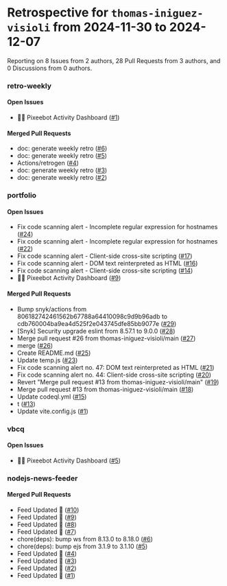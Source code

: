 # Retrospective for `thomas-iniguez-visioli` from 2024-11-30 to 2024-12-07

Reporting on 8 Issues from 2 authors, 28 Pull Requests from 3 authors, and 0 Discussions from 0 authors.


### retro-weekly

#### Open Issues

- 🧚🤖 Pixeebot Activity Dashboard ([#1](https://github.com/thomas-iniguez-visioli/retro-weekly/issues/1))

#### Merged Pull Requests

- doc: generate weekly retro ([#6](https://github.com/thomas-iniguez-visioli/retro-weekly/pull/6))
- doc: generate weekly retro ([#5](https://github.com/thomas-iniguez-visioli/retro-weekly/pull/5))
- Actions/retrogen ([#4](https://github.com/thomas-iniguez-visioli/retro-weekly/pull/4))
- doc: generate weekly retro ([#3](https://github.com/thomas-iniguez-visioli/retro-weekly/pull/3))
- doc: generate weekly retro ([#2](https://github.com/thomas-iniguez-visioli/retro-weekly/pull/2))

### portfolio

#### Open Issues

- Fix code scanning alert - Incomplete regular expression for hostnames ([#24](https://github.com/thomas-iniguez-visioli/portfolio/issues/24))
- Fix code scanning alert - Incomplete regular expression for hostnames ([#22](https://github.com/thomas-iniguez-visioli/portfolio/issues/22))
- Fix code scanning alert - Client-side cross-site scripting ([#17](https://github.com/thomas-iniguez-visioli/portfolio/issues/17))
- Fix code scanning alert - DOM text reinterpreted as HTML ([#16](https://github.com/thomas-iniguez-visioli/portfolio/issues/16))
- Fix code scanning alert - Client-side cross-site scripting ([#14](https://github.com/thomas-iniguez-visioli/portfolio/issues/14))
- 🧚🤖 Pixeebot Activity Dashboard ([#9](https://github.com/thomas-iniguez-visioli/portfolio/issues/9))

#### Merged Pull Requests

- Bump snyk/actions from 806182742461562b67788a64410098c9d9b96adb to cdb760004ba9ea4d525f2e043745dfe85bb9077e ([#29](https://github.com/thomas-iniguez-visioli/portfolio/pull/29))
- [Snyk] Security upgrade eslint from 8.57.1 to 9.0.0 ([#28](https://github.com/thomas-iniguez-visioli/portfolio/pull/28))
- Merge pull request #26 from thomas-iniguez-visioli/main ([#27](https://github.com/thomas-iniguez-visioli/portfolio/pull/27))
- merge ([#26](https://github.com/thomas-iniguez-visioli/portfolio/pull/26))
- Create README.md ([#25](https://github.com/thomas-iniguez-visioli/portfolio/pull/25))
- Update temp.js ([#23](https://github.com/thomas-iniguez-visioli/portfolio/pull/23))
- Fix code scanning alert no. 47: DOM text reinterpreted as HTML ([#21](https://github.com/thomas-iniguez-visioli/portfolio/pull/21))
- Fix code scanning alert no. 44: Client-side cross-site scripting ([#20](https://github.com/thomas-iniguez-visioli/portfolio/pull/20))
- Revert "Merge pull request #13 from thomas-iniguez-visioli/main" ([#19](https://github.com/thomas-iniguez-visioli/portfolio/pull/19))
- Merge pull request #13 from thomas-iniguez-visioli/main ([#18](https://github.com/thomas-iniguez-visioli/portfolio/pull/18))
- Update codeql.yml ([#15](https://github.com/thomas-iniguez-visioli/portfolio/pull/15))
- t ([#13](https://github.com/thomas-iniguez-visioli/portfolio/pull/13))
- Update vite.config.js ([#1](https://github.com/thomas-iniguez-visioli/portfolio/pull/1))

### vbcq

#### Open Issues

- 🧚🤖 Pixeebot Activity Dashboard ([#5](https://github.com/thomas-iniguez-visioli/vbcq/issues/5))

### nodejs-news-feeder

#### Merged Pull Requests

- Feed Updated 🍿 ([#10](https://github.com/thomas-iniguez-visioli/nodejs-news-feeder/pull/10))
- Feed Updated 🍿 ([#9](https://github.com/thomas-iniguez-visioli/nodejs-news-feeder/pull/9))
- Feed Updated 🍿 ([#8](https://github.com/thomas-iniguez-visioli/nodejs-news-feeder/pull/8))
- Feed Updated 🍿 ([#7](https://github.com/thomas-iniguez-visioli/nodejs-news-feeder/pull/7))
- chore(deps): bump ws from 8.13.0 to 8.18.0 ([#6](https://github.com/thomas-iniguez-visioli/nodejs-news-feeder/pull/6))
- chore(deps): bump ejs from 3.1.9 to 3.1.10 ([#5](https://github.com/thomas-iniguez-visioli/nodejs-news-feeder/pull/5))
- Feed Updated 🍿 ([#4](https://github.com/thomas-iniguez-visioli/nodejs-news-feeder/pull/4))
- Feed Updated 🍿 ([#3](https://github.com/thomas-iniguez-visioli/nodejs-news-feeder/pull/3))
- Feed Updated 🍿 ([#2](https://github.com/thomas-iniguez-visioli/nodejs-news-feeder/pull/2))
- Feed Updated 🍿 ([#1](https://github.com/thomas-iniguez-visioli/nodejs-news-feeder/pull/1))